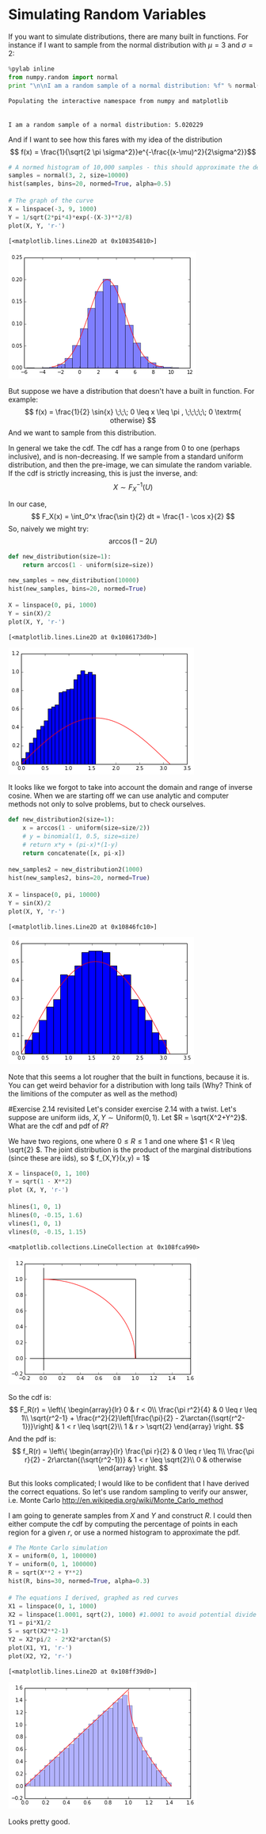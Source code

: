 
# Simulating Random Variables
If you want to simulate distributions, there are many built in functions.  For instance if I want to sample from the normal distribution with $\mu=3$ and $\sigma=2$:


```python
%pylab inline
from numpy.random import normal
print "\n\nI am a random sample of a normal distribution: %f" % normal(3,2)
```

    Populating the interactive namespace from numpy and matplotlib
    
    
    I am a random sample of a normal distribution: 5.020229


And if I want to see how this fares with my idea of the distribution
$$ f(x) = \frac{1}{\sqrt{2 \pi \sigma^2}}e^{-\frac{(x-\mu)^2}{2\sigma^2}}$$


```python
# A normed histogram of 10,000 samples - this should approximate the density
samples = normal(3, 2, size=10000)
hist(samples, bins=20, normed=True, alpha=0.5)

# The graph of the curve
X = linspace(-3, 9, 1000)
Y = 1/sqrt(2*pi*4)*exp(-(X-3)**2/8)
plot(X, Y, 'r-')
```




    [<matplotlib.lines.Line2D at 0x108354810>]




![png](output_3_1.png)


But suppose we have a distribution that doesn't have a built in function.  For example:
$$ f(x) = \frac{1}{2} \sin{x} \;\;\; 0 \leq x \leq \pi , \;\;\;\;\; 0 \textrm{ otherwise} $$
And we want to sample from this distribution.

In general we take the cdf.  The cdf has a range from 0 to one (perhaps inclusive), and is non-decreasing.  If we sample from a standard uniform distribution, and then the pre-image, we can simulate the random variable.  If the cdf is strictly increasing, this is just the inverse, and:
$$ X \sim F_X^{-1}(U) $$

In our case,
$$ F_X(x) = \int_0^x \frac{\sin t}{2} dt = \frac{1 - \cos x}{2} $$
So, naively we might try:
$$ \arccos(1-2U) $$


```python
def new_distribution(size=1):
    return arccos(1 - uniform(size=size))
```


```python
new_samples = new_distribution(10000)
hist(new_samples, bins=20, normed=True)

X = linspace(0, pi, 1000)
Y = sin(X)/2
plot(X, Y, 'r-')
```




    [<matplotlib.lines.Line2D at 0x1086173d0>]




![png](output_6_1.png)


It looks like we forgot to take into account the domain and range of inverse cosine.  When we are starting off we can use analytic and computer methods not only to solve problems, but to check ourselves.


```python
def new_distribution2(size=1):
    x = arccos(1 - uniform(size=size/2))
    # y = binomial(1, 0.5, size=size)
    # return x*y + (pi-x)*(1-y)
    return concatenate([x, pi-x])

new_samples2 = new_distribution2(1000)
hist(new_samples2, bins=20, normed=True)

X = linspace(0, pi, 10000)
Y = sin(X)/2
plot(X, Y, 'r-')
```




    [<matplotlib.lines.Line2D at 0x10846fc10>]




![png](output_8_1.png)


Note that this seems a lot rougher that the built in functions, because it is.  You can get weird behavior for a distribution with long tails (Why?  Think of the limitions of the computer as well as the method)

#Exercise 2.14 revisited
Let's consider exercise 2.14 with a twist.  Let's suppose are uniform iids, $X,Y \sim \textrm{Uniform}(0,1)$.  Let $R = \sqrt{X^2+Y^2}$.  What are the cdf and pdf of $R$?

We have two regions, one where $0 \leq R \leq 1$ and one where $1 < R \leq \sqrt{2} $.  The joint distribution is the product of the marginal distributions (since these are iids), so $ f_{X,Y}(x,y) = 1$


```python
X = linspace(0, 1, 100)
Y = sqrt(1 - X**2)
plot (X, Y, 'r-')

hlines(1, 0, 1)
hlines(0, -0.15, 1.6)
vlines(1, 0, 1)
vlines(0, -0.15, 1.15)

```




    <matplotlib.collections.LineCollection at 0x108fca990>




![png](output_10_1.png)


So the cdf is:
$$
F_R(r) = \left\{
     \begin{array}{lr}
       0 & r < 0\\
       \frac{\pi r^2}{4} & 0 \leq r \leq 1\\
       \sqrt{r^2-1} +  \frac{r^2}{2}\left[\frac{\pi}{2} - 2\arctan{(\sqrt{r^2-1})}\right] & 1 < r \leq \sqrt{2}\\
       1 & r > \sqrt{2}
     \end{array}
   \right.
$$
And the pdf is:
$$
f_R(r) = \left\{
     \begin{array}{lr}
       \frac{\pi r}{2} & 0 \leq r \leq 1\\
       \frac{\pi r}{2} - 2r\arctan{(\sqrt{r^2-1})} & 1 < r \leq \sqrt{2}\\
       0 & otherwise
     \end{array}
   \right.
$$

But this looks complicated; I would like to be confident that I have derived the correct equations.  So let's use random sampling to verify our answer, i.e. Monte Carlo http://en.wikipedia.org/wiki/Monte_Carlo_method

I am going to generate samples from $X$ and $Y$ and construct $R$.  I could then either compute the cdf by computing the percentage of points in each region for a given $r$, or use a normed histogram to approximate the pdf.


```python
# The Monte Carlo simulation
X = uniform(0, 1, 100000)
Y = uniform(0, 1, 100000)
R = sqrt(X**2 + Y**2)
hist(R, bins=30, normed=True, alpha=0.3)

# The equations I derived, graphed as red curves
X1 = linspace(0, 1, 1000)
X2 = linspace(1.0001, sqrt(2), 1000) #1.0001 to avoid potential divide by 0 errors
Y1 = pi*X1/2
S = sqrt(X2**2-1)
Y2 = X2*pi/2 - 2*X2*arctan(S)
plot(X1, Y1, 'r-')
plot(X2, Y2, 'r-')
```




    [<matplotlib.lines.Line2D at 0x108ff39d0>]




![png](output_13_1.png)


Looks pretty good.


```python

```
